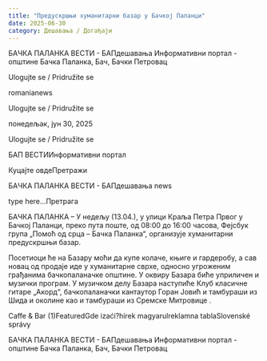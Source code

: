 ```yaml
---
title: "Предускршњи хуманитарни базар у Бачкој Паланци"
date: 2025-06-30
category: Дешавања / Догађаји
---
```


БАЧКА ПАЛАНКА ВЕСТИ - БАПдешавања Информативни портал - општине Бачка Паланка, Бач, Бачки Петровац

Ulogujte se / Pridružite se

romanianews

Ulogujte se / Pridružite se

понедељак, јун 30, 2025

Ulogujte se / Pridružite se

БАП ВЕСТИИнформативни портал

Куцајте овдеПретражи

БАЧКА ПАЛАНКА ВЕСТИ - БАПдешавања news

type here...Претрага

БАЧКА ПАЛАНКА – У недељу (13.04.), у улици Краља Петра Првог у Бачкој Паланци, преко пута поште, од 08:00 до 16:00 часова, Фејсбук група „Помоћ од срца – Бачка Паланка“, организује хуманитарни предускршњи базар. 

Посетиоци ће на Базару моћи да купе колаче, књиге и гардеробу, а сав новац од продаје иде у хуманитарне сврхе, односно угроженим грађанима бачкопаланачке општине. У оквиру Базара биће уприличен и музички програм. У музичком делу Базара наступиће Клуб класичне гитаре „Акорд“, бачкопаланачки кантаутор Горан Јовић и тамбураши из Шида и околине као и тамбураши из Сремске Митровице .

Caffe & Bar (1)FeaturedGde izaći?hírek magyarulreklamna tablaSlovenské správy

БАЧКА ПАЛАНКА ВЕСТИ - БАПдешавања Информативни портал - општине Бачка Паланка, Бач, Бачки Петровац
